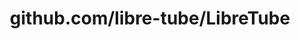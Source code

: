 ---
layout: post
title: github.com/libre-tube/LibreTube
categories: link
tags: [انگلیسی, برنامه‌نویسی]
---